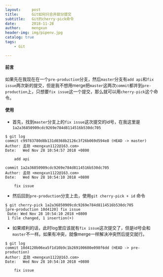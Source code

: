 ```yaml
---
layout:     post
title:      Git如何只合并部分提交
subtitle:   Git的cherry-pick命令
date:       2018-11-28
author:     mengxun
header-img: img/pipenv.jpg
catalog: true
tags:
    - Git

---
```


#### 前言

如果先在我现在在一个`pre-production`分支，然后`master`分支有`add api`和`fix issue`两次新的提交，但是我不想用merge把`master`这两次`commit`都并到`pre-production`上，只想要`fix issue`这一个提交，那么就可以用`cherry-pick`这个命令。

#### 使用

- 首先，找到`master`分支上的`fix issue`这次提交的id号，在我这里是`1a2a36850909cdc9269e784d8114516b530dc705`

```
$ git log
commit c99783780d8b131d0368b2126c3f26b069d594e8 (HEAD -> master)
Author: 孟勋 <mengxun1122@163.com>
Date:   Wed Nov 28 10:54:57 2018 +0800

    add api

commit 1a2a36850909cdc9269e784d8114516b530dc705
Author: 孟勋 <mengxun1122@163.com>
Date:   Wed Nov 28 10:54:10 2018 +0800

    fix issue
```

- 然后回到`pre-production`分支上去，使用`git cherry-pick + id` 命令

```
$ git cherry-pick 1a2a36850909cdc9269e784d8114516b530dc705
[pre-production 10d4120] fix issue
 Date: Wed Nov 28 10:54:10 2018 +0800
 1 file changed, 1 insertion(+)
```

- 如果顺利的话，此时log里应该就有`fix issue`这次提交了，但是id号会和`master`不一样。如果有冲突，就像merge一样解决冲突然后提交就行。

```
$ git log
commit 10d4120b06ea5f1d10b9c1b269100600e098f6dd (HEAD -> pre-production)
Author: 孟勋 <mengxun1122@163.com>
Date:   Wed Nov 28 10:54:10 2018 +0800

    fix issue
```
